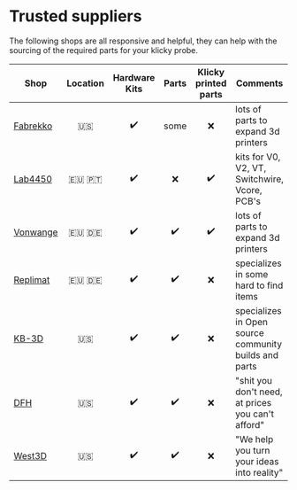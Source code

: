 # Trusted suppliers

The following shops are all responsive and helpful, they can help with the sourcing of the required parts for your klicky probe.



| **Shop**                             |  **Location**   |    Hardware Kits    |       Parts        | Klicky printed parts | Comments                               |
| ------------------------------------ | :-------------: | :----------------: | :----------------: | :------------------: | -------------------------------------- |
| [Fabrekko](https://www.fabreeko.com) |      :us:       | :heavy_check_mark: |        some        |         :x:          | lots of parts to expand 3d printers    |
| [Lab4450](https://lab4450.com/)      | :eu: :portugal: | :heavy_check_mark: |        :x:         |  :heavy_check_mark:  | kits for V0, V2, VT, Switchwire, Vcore, PCB's      |
| [Vonwange](https://vonwange.com/)    |    :eu: :de:    | :heavy_check_mark: | :heavy_check_mark: |  :heavy_check_mark:  | lots of parts to expand 3d printers    |
| [Replimat](https://www.replimat.eu)  |    :eu: :de:    | :heavy_check_mark: | :heavy_check_mark: |         :x:          | specializes in some hard to find items |
| [KB-3D](https://kb-3d.com)           |      :us:       | :heavy_check_mark: | :heavy_check_mark: |         :x:          | specializes in Open source community builds and parts|
| [DFH](https://dfh.fm/)           |      :us:       | :heavy_check_mark: | :heavy_check_mark: |         :x:          | "shit you don't need, at prices you can't afford"|
| [West3D](https://west3d.com/)           |      :us:       | :heavy_check_mark: | :heavy_check_mark: |         :x:          | "We help you turn your ideas into reality"|
